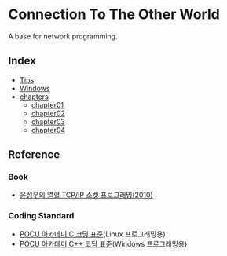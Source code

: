 # Connection To The Other World
A base for network programming.

## Index

* [Tips](Tips.md)
* [Windows](Windows.md)
* [chapters](./chapters/)
  * [chapter01](./chapters/chapter01)
  * [chapter02](./chapters/chapter02)
  * [chapter03](./chapters/chapter03)
  * [chapter04](./chapters/chapter04)

## Reference

### Book
* [윤성우의 열혈 TCP/IP 소켓 프로그래밍(2010)](https://product.kyobobook.co.kr/detail/S000001589146)

### Coding Standard
* [POCU 아카데미 C 코딩 표준](https://docs.popekim.com/ko/coding-standards/pocu-c)(Linux 프로그래밍용)
* [POCU 아카데미 C++ 코딩 표준](https://docs.popekim.com/ko/coding-standards/pocu-cpp)(Windows 프로그래밍용)
